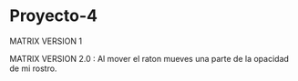 # Proyecto-4

MATRIX VERSION 1

MATRIX VERSION 2.0 : Al mover el raton mueves una parte de la opacidad de mi rostro.
